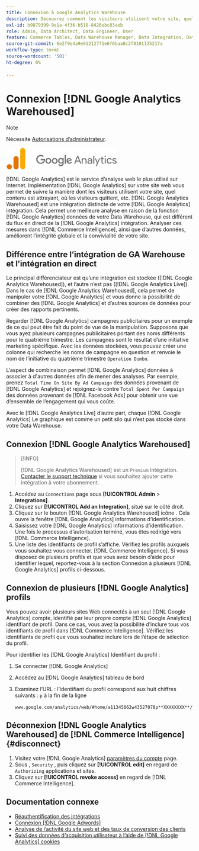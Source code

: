```yaml
---
title: Connexion à Google Analytics Warehouse
description: Découvrez comment les visiteurs utilisent votre site, quel contenu est attrayant, où les visiteurs quittent, etc.
exl-id: b9879399-9e1a-4f36-b510-8426ebc83aeb
role: Admin, Data Architect, Data Engineer, User
feature: Commerce Tables, Data Warehouse Manager, Data Integration, Data Import/Export
source-git-commit: 6e2f9e4a9e91212771e6f6baa8c2f8101125217a
workflow-type: tm+mt
source-wordcount: '501'
ht-degree: 0%

---
```


# Connexion [!DNL Google Analytics Warehoused]

>[!NOTE]
>
>Nécessite [Autorisations d’administrateur](../../../administrator/user-management/user-management.md).

![](../../../assets/google-analytics-logo.png)

[!DNL Google Analytics] est le service d’analyse web le plus utilisé sur Internet. Implémentation [!DNL Google Analytics] sur votre site web vous permet de suivre la manière dont les visiteurs utilisent votre site, quel contenu est attrayant, où les visiteurs quittent, etc. [!DNL Google Analytics Warehoused] est une intégration distincte de votre [!DNL Google Analytics] intégration. Cela permet une meilleure analyse en raison de la fonction [!DNL Google Analytics] données de votre Data Warehouse, qui est différent du flux en direct de la [!DNL Google Analytics] intégration. Analyser ces mesures dans [!DNL Commerce Intelligence], ainsi que d’autres données, améliorent l’intégrité globale et la convivialité de votre site.

## Différence entre l’intégration de GA Warehouse et l’intégration en direct

Le principal différenciateur est qu’une intégration est stockée ([!DNL Google Analytics Warehoused]), et l’autre n’est pas ([!DNL Google Analytics Live]). Dans le cas de [!DNL Google Analytics Warehoused], cela permet de manipuler votre [!DNL Google Analytics] et vous donne la possibilité de combiner des [!DNL Google Analytics] et d’autres sources de données pour créer des rapports pertinents.

Regarder [!DNL Google Analytics] campagnes publicitaires pour un exemple de ce qui peut être fait du point de vue de la manipulation. Supposons que vous ayez plusieurs campagnes publicitaires portant des noms différents pour le quatrième trimestre. Les campagnes sont le résultat d’une initiative marketing spécifique. Avec les données stockées, vous pouvez créer une colonne qui recherche les noms de campagne en question et renvoie le nom de l’initiative du quatrième trimestre `Operation Dumbo`.

L’aspect de combinaison permet [!DNL Google Analytics] données à associer à d&#39;autres données afin de mener des analyses. Par exemple, prenez `Total Time On Site By Ad Campaign` des données provenant de [!DNL Google Analytics] et rejoignez-le contre `Total Spent Per Campaign` des données provenant de [!DNL Facebook Ads] pour obtenir une vue d’ensemble de l’engagement qui vous coûte.

Avec le [!DNL Google Analytics Live] d’autre part, chaque [!DNL Google Analytics] Le graphique est comme un petit silo qui n’est pas stocké dans votre Data Warehouse.

## Connexion [!DNL Google Analytics Warehoused]

>[!INFO]
>
>[!DNL Google Analytics Warehoused] est un `Premium` Intégration. [Contacter le support technique](https://experienceleague.adobe.com/docs/commerce-knowledge-base/kb/troubleshooting/miscellaneous/mbi-service-policies.html) si vous souhaitez ajouter cette intégration à votre abonnement.

1. Accédez au `Connections` page sous **[!UICONTROL Admin** > **Integrations]**.
1. Cliquez sur **[!UICONTROL Add an Integration]**, situé sur le côté droit.
1. Cliquez sur le bouton [!DNL Google Analytics Warehoused] icône . Cela ouvre la fenêtre [!DNL Google Analytics] informations d’identification.
1. Saisissez votre [!DNL Google Analytics] informations d’identification. Une fois le processus d’autorisation terminé, vous êtes redirigé vers [!DNL Commerce Intelligence].
1. Une liste des identifiants de profil s’affiche. Vérifiez les profils auxquels vous souhaitez vous connecter. [!DNL Commerce Intelligence]. Si vous disposez de plusieurs profils et que vous avez besoin d’aide pour identifier lequel, reportez-vous à la section Connexion à plusieurs [!DNL Google Analytics] profils ci-dessous.

## Connexion de plusieurs [!DNL Google Analytics] profils

Vous pouvez avoir plusieurs sites Web connectés à un seul [!DNL Google Analytics] compte, identifié par leur propre compte [!DNL Google Analytics] identifiant de profil. Dans ce cas, vous avez la possibilité d’inclure tous vos identifiants de profil dans [!DNL Commerce Intelligence]. Vérifiez les identifiants de profil que vous souhaitez inclure lors de l’étape de sélection du profil.

Pour identifier les [!DNL Google Analytics] Identifiant du profil :

1. Se connecter [!DNL Google Analytics]
1. Accédez au [!DNL Google Analytics] tableau de bord
1. Examinez l’URL : l’identifiant du profil correspond aux huit chiffres suivants : `p` à la fin de la ligne

   `www.google.com/analytics/web/#home/a11345062w43527078p**XXXXXXXX**/`

## Déconnexion [!DNL Google Analytics Warehoused] de [!DNL Commerce Intelligence] {#disconnect}

1. Visitez votre [!DNL Google Analytics] [paramètres du compte](https://myaccount.google.com/intro) page.
1. Sous , `Security` , puis cliquez sur **[!UICONTROL edit]** en regard de `Authorizing` applications et sites.
1. Cliquez sur **[!UICONTROL revoke access]** en regard de [!DNL Commerce Intelligence].

## Documentation connexe

* [Réauthentification des intégrations](https://experienceleague.adobe.com/docs/commerce-knowledge-base/kb/how-to/mbi-reauthenticating-integrations.html)
* [Connexion [!DNL Google Adwords]](../integrations/google-adwords.md)
* [Analyse de l’activité du site web et des taux de conversion des clients](../../analysis/web-act-cust-conversion.md)
* [Suivi des données d’acquisition utilisateur à l’aide de [!DNL Google Analytics] cookies](../../analysis/google-track-user-acq.md)
